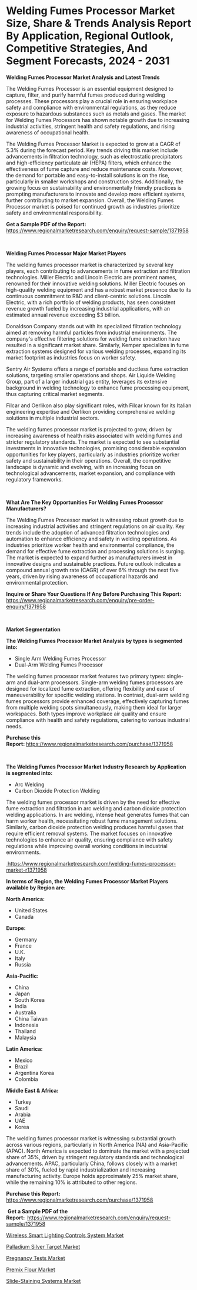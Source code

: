 <p><h1>Welding Fumes Processor Market Size, Share & Trends Analysis Report By Application, Regional Outlook, Competitive Strategies, And Segment Forecasts, 2024 - 2031</h1></p><p><strong>Welding Fumes Processor Market Analysis and Latest Trends</strong></p>
<p><p>The Welding Fumes Processor is an essential equipment designed to capture, filter, and purify harmful fumes produced during welding processes. These processors play a crucial role in ensuring workplace safety and compliance with environmental regulations, as they reduce exposure to hazardous substances such as metals and gases. The market for Welding Fumes Processors has shown notable growth due to increasing industrial activities, stringent health and safety regulations, and rising awareness of occupational health. </p><p>The Welding Fumes Processor Market is expected to grow at a CAGR of 5.3% during the forecast period. Key trends driving this market include advancements in filtration technology, such as electrostatic precipitators and high-efficiency particulate air (HEPA) filters, which enhance the effectiveness of fume capture and reduce maintenance costs. Moreover, the demand for portable and easy-to-install solutions is on the rise, particularly in smaller workshops and construction sites. Additionally, the growing focus on sustainability and environmentally friendly practices is prompting manufacturers to innovate and develop more efficient systems, further contributing to market expansion. Overall, the Welding Fumes Processor market is poised for continued growth as industries prioritize safety and environmental responsibility.</p></p>
<p><strong>Get a Sample PDF of the Report:&nbsp;</strong> <a href="https://www.regionalmarketresearch.com/enquiry/request-sample/1371958">https://www.regionalmarketresearch.com/enquiry/request-sample/1371958</a></p>
<p>&nbsp;</p>
<p><strong>Welding Fumes Processor Major Market Players</strong></p>
<p><p>The welding fumes processor market is characterized by several key players, each contributing to advancements in fume extraction and filtration technologies. Miller Electric and Lincoln Electric are prominent names, renowned for their innovative welding solutions. Miller Electric focuses on high-quality welding equipment and has a robust market presence due to its continuous commitment to R&D and client-centric solutions. Lincoln Electric, with a rich portfolio of welding products, has seen consistent revenue growth fueled by increasing industrial applications, with an estimated annual revenue exceeding $3 billion.</p><p>Donaldson Company stands out with its specialized filtration technology aimed at removing harmful particles from industrial environments. The company's effective filtering solutions for welding fume extraction have resulted in a significant market share. Similarly, Kemper specializes in fume extraction systems designed for various welding processes, expanding its market footprint as industries focus on worker safety.</p><p>Sentry Air Systems offers a range of portable and ductless fume extraction solutions, targeting smaller operations and shops. Air Liquide Welding Group, part of a larger industrial gas entity, leverages its extensive background in welding technology to enhance fume processing equipment, thus capturing critical market segments.</p><p>Filcar and Oerlikon also play significant roles, with Filcar known for its Italian engineering expertise and Oerlikon providing comprehensive welding solutions in multiple industrial sectors.</p><p>The welding fumes processor market is projected to grow, driven by increasing awareness of health risks associated with welding fumes and stricter regulatory standards. The market is expected to see substantial investments in innovative technologies, promising considerable expansion opportunities for key players, particularly as industries prioritize worker safety and sustainability in their operations. Overall, the competitive landscape is dynamic and evolving, with an increasing focus on technological advancements, market expansion, and compliance with regulatory frameworks.</p></p>
<p>&nbsp;</p>
<p><strong>What Are The Key Opportunities For Welding Fumes Processor Manufacturers?</strong></p>
<p><p>The Welding Fumes Processor market is witnessing robust growth due to increasing industrial activities and stringent regulations on air quality. Key trends include the adoption of advanced filtration technologies and automation to enhance efficiency and safety in welding operations. As industries prioritize worker health and environmental compliance, the demand for effective fume extraction and processing solutions is surging. The market is expected to expand further as manufacturers invest in innovative designs and sustainable practices. Future outlook indicates a compound annual growth rate (CAGR) of over 6% through the next five years, driven by rising awareness of occupational hazards and environmental protection.</p></p>
<p><strong>Inquire or Share Your Questions If Any Before Purchasing This Report:</strong> <a href="https://www.regionalmarketresearch.com/enquiry/pre-order-enquiry/1371958">https://www.regionalmarketresearch.com/enquiry/pre-order-enquiry/1371958</a></p>
<p>&nbsp;</p>
<p><strong>Market Segmentation</strong></p>
<p><strong>The Welding Fumes Processor Market Analysis by types is segmented into:</strong></p>
<p><ul><li>Single Arm Welding Fumes Processor</li><li>Dual-Arm Welding Fumes Processor</li></ul></p>
<p><p>The welding fumes processor market features two primary types: single-arm and dual-arm processors. Single-arm welding fumes processors are designed for localized fume extraction, offering flexibility and ease of maneuverability for specific welding stations. In contrast, dual-arm welding fumes processors provide enhanced coverage, effectively capturing fumes from multiple welding spots simultaneously, making them ideal for larger workspaces. Both types improve workplace air quality and ensure compliance with health and safety regulations, catering to various industrial needs.</p></p>
<p><strong>Purchase this Report:&nbsp;</strong><a href="https://www.regionalmarketresearch.com/purchase/1371958">https://www.regionalmarketresearch.com/purchase/1371958</a></p>
<p>&nbsp;</p>
<p><strong>The Welding Fumes Processor Market Industry Research by Application is segmented into:</strong></p>
<p><ul><li>Arc Welding</li><li>Carbon Dioxide Protection Welding</li></ul></p>
<p><p>The welding fumes processor market is driven by the need for effective fume extraction and filtration in arc welding and carbon dioxide protection welding applications. In arc welding, intense heat generates fumes that can harm worker health, necessitating robust fume management solutions. Similarly, carbon dioxide protection welding produces harmful gases that require efficient removal systems. The market focuses on innovative technologies to enhance air quality, ensuring compliance with safety regulations while improving overall working conditions in industrial environments.</p></p>
<p><a href="https://www.regionalmarketresearch.com/welding-fumes-processor-market-r1371958">&nbsp;https://www.regionalmarketresearch.com/welding-fumes-processor-market-r1371958</a></p>
<p><strong>In terms of Region, the Welding Fumes Processor Market Players available by Region are:</strong></p>
<p>
    <p> <strong> North America: </strong>
        <ul>
            <li>United States</li>
            <li>Canada</li>
        </ul>
        </p> 
    <p> <strong> Europe: </strong>
        <ul>
            <li>Germany</li>
            <li>France</li>
            <li>U.K.</li>
            <li>Italy</li>
            <li>Russia</li>
        </ul>
        </p> 
    <p> <strong> Asia-Pacific: </strong>
        <ul>
            <li>China</li>
            <li>Japan</li>
            <li>South Korea</li>
            <li>India</li>
            <li>Australia</li>
            <li>China Taiwan</li>
            <li>Indonesia</li>
            <li>Thailand</li>
            <li>Malaysia</li>
        </ul>
        </p> 
    <p> <strong> Latin America: </strong>
        <ul>
            <li>Mexico</li>
            <li>Brazil</li>
            <li>Argentina Korea</li>
            <li>Colombia</li>
        </ul>
        </p> 
    <p> <strong> Middle East & Africa: </strong>
        <ul>
            <li>Turkey</li>
            <li>Saudi</li>
            <li>Arabia</li>
            <li>UAE</li>
            <li>Korea</li>
        </ul>
    </p>
    </p>
<p><p>The welding fumes processor market is witnessing substantial growth across various regions, particularly in North America (NA) and Asia-Pacific (APAC). North America is expected to dominate the market with a projected share of 35%, driven by stringent regulatory standards and technological advancements. APAC, particularly China, follows closely with a market share of 30%, fueled by rapid industrialization and increasing manufacturing activity. Europe holds approximately 25% market share, while the remaining 10% is attributed to other regions.</p></p>
<p><strong>Purchase this Report: </strong><a href="https://www.regionalmarketresearch.com/purchase/1371958">https://www.regionalmarketresearch.com/purchase/1371958</a></p>
<p>&nbsp;<strong>Get a Sample PDF of the Report:&nbsp;&nbsp;</strong><a href="https://www.regionalmarketresearch.com/enquiry/request-sample/1371958">https://www.regionalmarketresearch.com/enquiry/request-sample/1371958</a></p>
<p><strong></strong></p>
<p><p><a href="https://github.com/BryceTownsendr/Market-Research-Report-List-6/blob/main/wireless-smart-lighting-controls-system-market.md">Wireless Smart Lighting Controls System Market</a></p><p><a href="https://issuu.com/reportprime-2/docs/palladium-silver-target-market-size_8cae1c48e05ee1">Palladium Silver Target Market</a></p><p><a href="https://www.linkedin.com/pulse/pregnancy-tests-market-indicators-size-regional-breakdown-xjibe?trackingId=Yu%2BeC1u8RESyqxJ%2FkD0Zsg%3D%3D">Pregnancy Tests Market</a></p><p><a href="https://www.linkedin.com/pulse/global-premix-flour-market-focus-product-type-complete-mixdough-base-wt9xe?trackingId=dJEPdvRaT1uo%2BdYsEf0dkA%3D%3D">Premix Flour Market</a></p><p><a href="https://medium.com/@kulaberyasin52_57846/slide-staining-systems-market-research-report-includes-analysis-on-market-size-share-and-growth-63576b5266a1">Slide-Staining Systems Market</a></p></p>